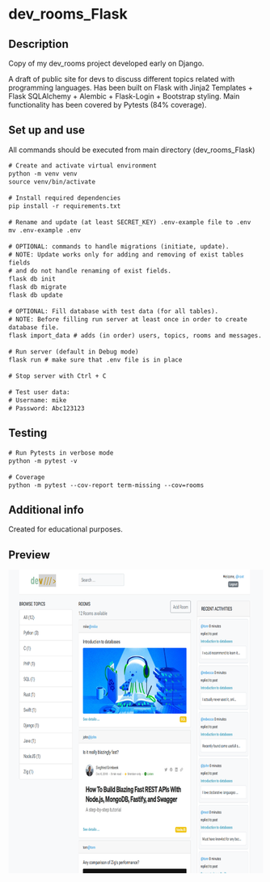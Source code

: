 # dev_rooms_Flask

## Description

Copy of my dev_rooms project developed early on Django.

A draft of public site for devs to discuss different topics related with programming languages. Has been built on Flask with Jinja2 Templates + Flask SQLAlchemy + Alembic + Flask-Login + Bootstrap styling. Main functionality has been covered by Pytests (84% coverage).

## Set up and use

All commands should be executed from main directory (dev_rooms_Flask)

```
# Create and activate virtual environment
python -m venv venv
source venv/bin/activate

# Install required dependencies
pip install -r requirements.txt

# Rename and update (at least SECRET_KEY) .env-example file to .env
mv .env-example .env

# OPTIONAL: commands to handle migrations (initiate, update).  
# NOTE: Update works only for adding and removing of exist tables fields 
# and do not handle renaming of exist fields.
flask db init 
flask db migrate
flask db update

# OPTIONAL: Fill database with test data (for all tables). 
# NOTE: Before filling run server at least once in order to create database file.
flask import_data # adds (in order) users, topics, rooms and messages.

# Run server (default in Debug mode)
flask run # make sure that .env file is in place

# Stop server with Ctrl + C

# Test user data:
# Username: mike
# Password: Abc123123

```

## Testing

```
# Run Pytests in verbose mode
python -m pytest -v

# Coverage
python -m pytest --cov-report term-missing --cov=rooms
```

## Additional info

Created for educational purposes. 

## Preview
<img src="https://github.com/wenerikk5/dev_rooms/blob/06d2abc16d5cbdbf38f508d0ce39be0b6125d029/media/base/Preview.png" alt="img" width="800" height='600'>

